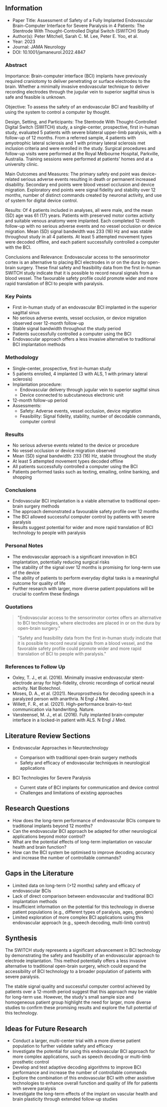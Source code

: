 ## Information

- Paper Title: Assessment of Safety of a Fully Implanted Endovascular Brain-Computer Interface for Severe Paralysis in 4 Patients: The Stentrode With Thought-Controlled Digital Switch (SWITCH) Study
- Author(s): Peter Mitchell, Sarah C. M. Lee, Peter E. Yoo, et al.
- Year: 2023
- Journal: JAMA Neurology
- DOI: 10.1001/jamaneurol.2022.4847

### Abstract

Importance: Brain-computer interface (BCI) implants have previously required craniotomy to deliver penetrating or surface electrodes to the brain. Whether a minimally invasive endovascular technique to deliver recording electrodes through the jugular vein to superior sagittal sinus is safe and feasible is unknown.

Objective: To assess the safety of an endovascular BCI and feasibility of using the system to control a computer by thought.

Design, Setting, and Participants: The Stentrode With Thought-Controlled Digital Switch (SWITCH) study, a single-center, prospective, first in-human study, evaluated 5 patients with severe bilateral upper-limb paralysis, with a follow-up of 12 months. From a referred sample, 4 patients with amyotrophic lateral sclerosis and 1 with primary lateral sclerosis met inclusion criteria and were enrolled in the study. Surgical procedures and follow-up visits were performed at the Royal Melbourne Hospital, Parkville, Australia. Training sessions were performed at patients' homes and at a university clinic.

Main Outcomes and Measures: The primary safety end point was device-related serious adverse events resulting in death or permanent increased disability. Secondary end points were blood vessel occlusion and device migration. Exploratory end points were signal fidelity and stability over 12 months, number of distinct commands created by neuronal activity, and use of system for digital device control.

Results: Of 4 patients included in analyses, all were male, and the mean (SD) age was 61 (17) years. Patients with preserved motor cortex activity and suitable venous anatomy were implanted. Each completed 12-month follow-up with no serious adverse events and no vessel occlusion or device migration. Mean (SD) signal bandwidth was 233 (16) Hz and was stable throughout study in all 4 patients. At least 5 attempted movement types were decoded offline, and each patient successfully controlled a computer with the BCI.

Conclusions and Relevance: Endovascular access to the sensorimotor cortex is an alternative to placing BCI electrodes in or on the dura by open-brain surgery. These final safety and feasibility data from the first in-human SWITCH study indicate that it is possible to record neural signals from a blood vessel. The favourable safety profile could promote wider and more rapid translation of BCI to people with paralysis.

### Key Points

- First in-human study of an endovascular BCI implanted in the superior sagittal sinus
- No serious adverse events, vessel occlusion, or device migration observed over 12-month follow-up
- Stable signal bandwidth throughout the study period
- Patients successfully controlled a computer using the BCI
- Endovascular approach offers a less invasive alternative to traditional BCI implantation methods

### Methodology

- Single-center, prospective, first in-human study
- 5 patients enrolled, 4 implanted (3 with ALS, 1 with primary lateral sclerosis)
- Implantation procedure:
  - Endovascular delivery through jugular vein to superior sagittal sinus
  - Device connected to subcutaneous electronic unit
- 12-month follow-up period
- Assessments:
  - Safety: Adverse events, vessel occlusion, device migration
  - Feasibility: Signal fidelity, stability, number of decodable commands, computer control

### Results

- No serious adverse events related to the device or procedure
- No vessel occlusion or device migration observed
- Mean (SD) signal bandwidth: 233 (16) Hz, stable throughout the study
- At least 5 attempted movement types decoded offline
- All patients successfully controlled a computer using the BCI
- Patients performed tasks such as texting, emailing, online banking, and shopping

### Conclusions

- Endovascular BCI implantation is a viable alternative to traditional open-brain surgery methods
- The approach demonstrated a favourable safety profile over 12 months
- The BCI allowed successful computer control by patients with severe paralysis
- Results suggest potential for wider and more rapid translation of BCI technology to people with paralysis

### Personal Notes

- The endovascular approach is a significant innovation in BCI implantation, potentially reducing surgical risks
- The stability of the signal over 12 months is promising for long-term use of the device
- The ability of patients to perform everyday digital tasks is a meaningful outcome for quality of life
- Further research with larger, more diverse patient populations will be crucial to confirm these findings

### Quotations

> "Endovascular access to the sensorimotor cortex offers an alternative to BCI technologies, where electrodes are placed in or on the dura by open-brain surgery."

> "Safety and feasibility data from the first in-human study indicate that it is possible to record neural signals from a blood vessel, and the favorable safety profile could promote wider and more rapid translation of BCI to people with paralysis."

### References to Follow Up

- Oxley, T. J., et al. (2016). Minimally invasive endovascular stent-electrode array for high-fidelity, chronic recordings of cortical neural activity. Nat Biotechnol.
- Moses, D. A., et al. (2021). Neuroprosthesis for decoding speech in a paralyzed person with anarthria. N Engl J Med.
- Willett, F. R., et al. (2021). High-performance brain-to-text communication via handwriting. Nature.
- Vansteensel, M. J., et al. (2016). Fully implanted brain-computer interface in a locked-in patient with ALS. N Engl J Med.

## Literature Review Sections

- Endovascular Approaches in Neurotechnology
  - Comparison with traditional open-brain surgery methods
  - Safety and efficacy of endovascular techniques in neurological applications

- BCI Technologies for Severe Paralysis
  - Current state of BCI implants for communication and device control
  - Challenges and limitations of existing approaches

## Research Questions

- How does the long-term performance of endovascular BCIs compare to traditional implants beyond 12 months?
- Can the endovascular BCI approach be adapted for other neurological applications beyond motor control?
- What are the potential effects of long-term implantation on vascular health and brain function?
- How can the BCI system be optimised to improve decoding accuracy and increase the number of controllable commands?

## Gaps in the Literature

- Limited data on long-term (>12 months) safety and efficacy of endovascular BCIs
- Lack of direct comparison between endovascular and traditional BCI implantation methods
- Insufficient information on the potential for this technology in diverse patient populations (e.g., different types of paralysis, ages, genders)
- Limited exploration of more complex BCI applications using this endovascular approach (e.g., speech decoding, multi-limb control)

## Synthesis

The SWITCH study represents a significant advancement in BCI technology by demonstrating the safety and feasibility of an endovascular approach to electrode implantation. This method potentially offers a less invasive alternative to traditional open-brain surgery, which could expand the accessibility of BCI technology to a broader population of patients with severe paralysis. 

The stable signal quality and successful computer control achieved by patients over a 12-month period suggest that this approach may be viable for long-term use. However, the study's small sample size and homogeneous patient group highlight the need for larger, more diverse studies to confirm these promising results and explore the full potential of this technology.

## Ideas for Future Research

- Conduct a larger, multi-center trial with a more diverse patient population to further validate safety and efficacy
- Investigate the potential for using this endovascular BCI approach for more complex applications, such as speech decoding or multi-limb prosthetic control
- Develop and test adaptive decoding algorithms to improve BCI performance and increase the number of controllable commands
- Explore the combination of this endovascular BCI with other assistive technologies to enhance overall function and quality of life for patients with severe paralysis
- Investigate the long-term effects of the implant on vascular health and brain plasticity through extended follow-up studies